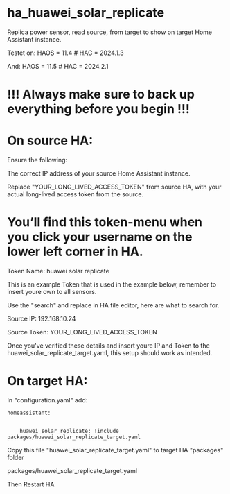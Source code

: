 # ha_huawei_solar_replicate
Replica power sensor, read source, from target to show on target Home Assistant instance.

Testet on:
HAOS = 11.4 # HAC = 2024.1.3

And:
HAOS = 11.5 # HAC = 2024.2.1

# !!! Always make sure to back up everything before you begin !!!


# On source HA: #

 Ensure the following:

 The correct IP address of your source Home Assistant instance.

 Replace "YOUR_LONG_LIVED_ACCESS_TOKEN" from source HA, with your actual long-lived access token from the source.


# You’ll find this token-menu when you click your username on the lower left corner in HA. #

Token Name: huawei solar replicate

This is an example Token that is used in the example below, remember to insert youre own to all sensors.

Use the "search" and replace in HA file editor, here are what to search for.

Source IP: 192.168.10.24

Source Token: YOUR_LONG_LIVED_ACCESS_TOKEN

Once you've verified these details and insert youre IP and Token to the huawei_solar_replicate_target.yaml, this setup should work as intended.


# On target HA: 

In "configuration.yaml" add:

    homeassistant:


        huawei_solar_replicate: !include packages/huawei_solar_replicate_target.yaml

Copy this file "huawei_solar_replicate_target.yaml" to target HA "packages" folder

packages/huawei_solar_replicate_target.yaml

Then Restart HA
